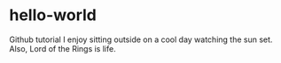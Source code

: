 # hello-world
Github tutorial
I enjoy sitting outside on a cool day watching the sun set. Also, Lord of the Rings is life. 
